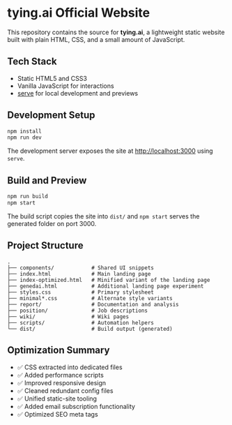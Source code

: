 # tying.ai Official Website

This repository contains the source for **tying.ai**, a lightweight static website built with plain HTML, CSS, and a small amount of JavaScript.

## Tech Stack

- Static HTML5 and CSS3
- Vanilla JavaScript for interactions
- [serve](https://www.npmjs.com/package/serve) for local development and previews

## Development Setup

```bash
npm install
npm run dev
```

The development server exposes the site at <http://localhost:3000> using `serve`.

## Build and Preview

```bash
npm run build
npm start
```

The build script copies the site into `dist/` and `npm start` serves the generated folder on port 3000.

## Project Structure

```text
.
├── components/            # Shared UI snippets
├── index.html             # Main landing page
├── index-optimized.html   # Minified variant of the landing page
├── genedai.html           # Additional landing page experiment
├── styles.css             # Primary stylesheet
├── minimal*.css           # Alternate style variants
├── report/                # Documentation and analysis
├── position/              # Job descriptions
├── wiki/                  # Wiki pages
├── scripts/               # Automation helpers
└── dist/                  # Build output (generated)
```

## Optimization Summary

- ✅ CSS extracted into dedicated files
- ✅ Added performance scripts
- ✅ Improved responsive design
- ✅ Cleaned redundant config files
- ✅ Unified static-site tooling
- ✅ Added email subscription functionality
- ✅ Optimized SEO meta tags
